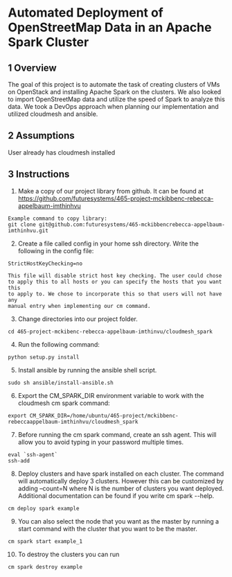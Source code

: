 # Automated Deployment of OpenStreetMap Data in an Apache Spark Cluster

## 1 Overview
The goal of this project is to automate the task of creating clusters of VMs on OpenStack and installing Apache Spark on the clusters. We also looked to import OpenStreetMap data and utilize the speed of Spark to analyze this data. We took a DevOps approach when planning our implementation and utilized cloudmesh and ansible.

## 2 Assumptions
User already has cloudmesh installed

## 3 Instructions
1. Make a copy of our project library from github. It can be found at
https://github.com/futuresystems/465-project-mckibbenc-rebecca-appelbaum-imthinhvu
```
Example command to copy library:
git clone git@github.com:futuresystems/465-mckibbencrebecca-appelbaum-imthinhvu.git
```

2. Create a file called config in your home ssh directory. Write the following
in the config file:
```
StrictHostKeyChecking=no

This file will disable strict host key checking. The user could chose 
to apply this to all hosts or you can specify the hosts that you want this 
to apply to. We chose to incorporate this so that users will not have any 
manual entry when implementing our cm command.
```

3. Change directories into our project folder.
```
cd 465-project-mckibenc-rebecca-appelbaum-imthinvu/cloudmesh_spark
```

4. Run the following command:
```
python setup.py install
```

5. Install ansible by running the ansible shell script.

```
sudo sh ansible/install-ansible.sh
```

6. Export the CM_SPARK_DIR environment variable to work with the cloudmesh cm spark command:
```
export CM_SPARK_DIR=/home/ubuntu/465-project/mckibbenc-rebeccaappelbaum-imthinhvu/cloudmesh_spark
```

7. Before running the cm spark command, create an ssh agent. This will allow you to avoid typing in your password multiple times.
```
eval `ssh-agent`
ssh-add
```

8. Deploy clusters and have spark installed on each cluster. The command will automatically deploy 3 clusters. However this can be customized by adding –count=N where N is the number of clusters you want deployed.
Additional documentation can be found if you write cm spark --help.
```
cm deploy spark example
```

9. You can also select the node that you want as the master by running a start command with the cluster that you want to be the master.
```
cm spark start example_1
```

10. To destroy the clusters you can run
```
cm spark destroy example
```
